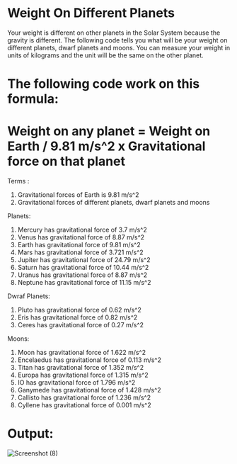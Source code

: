 # Weight On Different Planets
Your weight is different on other planets in the Solar System because the gravity is different. The following code tells you what will be  your weight on different planets, dwarf planets and moons. You can measure your weight in units of kilograms and the unit will be the same on the other planet.

# The following code work on this formula:
 
# Weight on any planet = Weight on Earth / 9.81 m/s^2 x Gravitational force on that planet
 
Terms :
1. Gravitational forces of Earth is 9.81 m/s^2
2. Gravitational forces of different planets, dwarf planets and moons

Planets:

1. Mercury has gravitational force of 3.7 m/s^2
2. Venus has gravitational force of 8.87 m/s^2
3. Earth has gravitational force of 9.81 m/s^2
4. Mars has gravitational force of 3.721 m/s^2
5. Jupiter has gravitational force of 24.79 m/s^2
6. Saturn has gravitational force of 10.44 m/s^2
7. Uranus has gravitational force of 8.87 m/s^2
8. Neptune has gravitational force of 11.15 m/s^2

Dwraf Planets:

1. Pluto has gravitational force of 0.62 m/s^2
2. Eris has gravitational force of 0.82 m/s^2
3. Ceres has gravitational force of 0.27 m/s^2

Moons:

1. Moon has gravitational force of 1.622 m/s^2
2. Encelaedus has gravitational force of 0.113 m/s^2
3. Titan has gravitational force of 1.352 m/s^2
4. Europa has gravitational force of 1.315 m/s^2
5. IO has gravitational force of 1.796 m/s^2
6. Ganymede has gravitational force of 1.428 m/s^2
7. Callisto has gravitational force of 1.236 m/s^2
8. Cyllene has gravitational force of 0.001 m/s^2

# Output:
![Screenshot (8)](https://user-images.githubusercontent.com/85709371/128569479-bae67cc3-461a-4c4e-a142-7bbe8faa671d.png)
